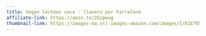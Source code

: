 ```yaml
---
title: Vegan lácteos vaca - llavero por Farralone
affiliate-link: https://amzn.to/2Gzpwug
thumbnail-link: https://images-na.ssl-images-amazon.com/images/I/81E7O5J7uaL._UY695_.jpg
---
```

